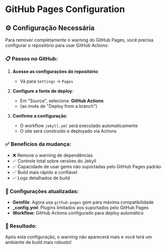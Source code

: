 # GitHub Pages Configuration

## ⚙️ Configuração Necessária

Para remover completamente o warning do GitHub Pages, você precisa configurar o repositório para usar GitHub Actions:

### 📋 Passos no GitHub:

1. **Acesse as configurações do repositório**:
   - Vá para `Settings` → `Pages`

2. **Configure a fonte de deploy**:
   - Em "Source", selecione: **GitHub Actions**
   - (ao invés de "Deploy from a branch")

3. **Confirme a configuração**:
   - O workflow `jekyll.yml` será executado automaticamente
   - O site será construído e deployado via Actions

### ✅ Benefícios da mudança:

- ❌ Remove o warning de dependências
- ✅ Controle total sobre versões do Jekyll
- ✅ Capacidade de usar gems não suportadas pelo GitHub Pages padrão
- ✅ Build mais rápido e confiável
- ✅ Logs detalhados de build

### 🔧 Configurações atualizadas:

- **Gemfile**: Agora usa `github-pages` gem para máxima compatibilidade
- **\_config.yml**: Plugins limitados aos suportados pelo GitHub Pages
- **Workflow**: GitHub Actions configurado para deploy automático

### 🚀 Resultado:

Após esta configuração, o warning não aparecerá mais e você terá um ambiente de build mais robusto!
